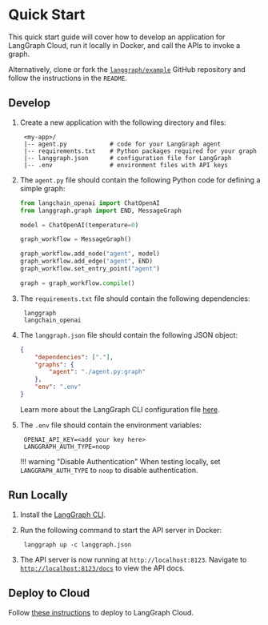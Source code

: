 # Quick Start
This quick start guide will cover how to develop an application for LangGraph Cloud, run it locally in Docker, and call the APIs to invoke a graph.

Alternatively, clone or fork the [`langgraph/example`](https://github.com/langchain-ai/langgraph-example) GitHub repository and follow the instructions in the `README`.

## Develop
1. Create a new application with the following directory and files:

        <my-app>/
        |-- agent.py            # code for your LangGraph agent
        |-- requirements.txt    # Python packages required for your graph
        |-- langgraph.json      # configuration file for LangGraph
        |-- .env                # environment files with API keys

2. The `agent.py` file should contain the following Python code for defining a simple graph: 

    ```python
    from langchain_openai import ChatOpenAI
    from langgraph.graph import END, MessageGraph

    model = ChatOpenAI(temperature=0)

    graph_workflow = MessageGraph()

    graph_workflow.add_node("agent", model)
    graph_workflow.add_edge("agent", END)
    graph_workflow.set_entry_point("agent")

    graph = graph_workflow.compile()
    ```

3. The `requirements.txt` file should contain the following dependencies:

        langgraph
        langchain_openai

4. The `langgraph.json` file should contain the following JSON object:

    ```json
    {
        "dependencies": ["."],
        "graphs": {
            "agent": "./agent.py:graph"
        },
        "env": ".env"
    }
    ```

    Learn more about the LangGraph CLI configuration file [here](../reference/cli.md#configuration-file).

5. The `.env` file should contain the environment variables:

        OPENAI_API_KEY=<add your key here>
        LANGGRAPH_AUTH_TYPE=noop

    !!! warning "Disable Authentication"
        When testing locally, set `LANGGRAPH_AUTH_TYPE` to `noop` to disable authentication.

## Run Locally
1. Install the [LangGraph CLI](../reference/cli.md#installation).

2. Run the following command to start the API server in Docker:

        langgraph up -c langgraph.json

3. The API server is now running at `http://localhost:8123`. Navigate to [`http://localhost:8123/docs`](http://localhost:8123/docs) to view the API docs.

## Deploy to Cloud

Follow [these instructions](./deployment/managed.md) to deploy to LangGraph Cloud.
